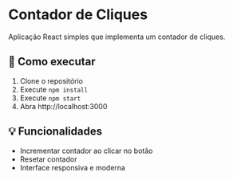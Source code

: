 # Contador de Cliques

Aplicação React simples que implementa um contador de cliques.

## 🚀 Como executar

1. Clone o repositório
2. Execute `npm install`
3. Execute `npm start`
4. Abra http://localhost:3000

## 💡 Funcionalidades

- Incrementar contador ao clicar no botão
- Resetar contador
- Interface responsiva e moderna